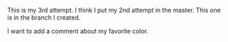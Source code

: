 This is my 3rd attempt.
I think I put my 2nd attempt in the master.
This one is in the branch I created.

I want to add a comment about my favorite color.
